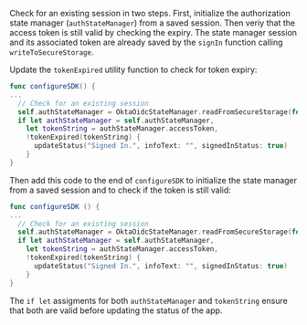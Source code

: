 Check for an existing session in two steps. First, initialize the authorization state manager (`authStateManager`) from a saved session. Then veriy that the access token is still valid by checking the expiry. The state manager session and its associated token are already saved by the `signIn` function calling `writeToSecureStorage`.

Update the `tokenExpired` utility function to check for token expiry:

```swift
func configureSDK() {
...
  // Check for an existing session
  self.authStateManager = OktaOidcStateManager.readFromSecureStorage(for: config)
  if let authStateManager = self.authStateManager,
    let tokenString = authStateManager.accessToken,
    !tokenExpired(tokenString) {
      updateStatus("Signed In.", infoText: "", signedInStatus: true)
    }
}
```

Then add this code to the end of `configureSDK` to initialize the state manager from a saved session and to check if the token is still valid:

```swift
func configureSDK () {
...
  // Check for an existing session
  self.authStateManager = OktaOidcStateManager.readFromSecureStorage(for: config)
  if let authStateManager = self.authStateManager,
    let tokenString = authStateManager.accessToken,
    !tokenExpired(tokenString) {
      updateStatus("Signed In.", infoText: "", signedInStatus: true)
    }
}
```

The `if let` assigments for both `authStateManager` and `tokenString` ensure that both are valid before updating the status of the app.

